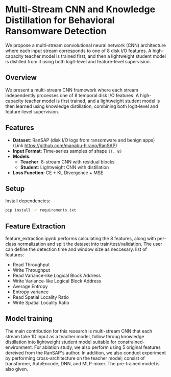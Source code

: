 # Multi-Stream CNN and Knowledge Distillation for Behavioral Ransomware Detection

We propose a multi-stream convolutional neural network (CNN) architecture where each input stream corresponds to one of 8 disk I/O features. A high-capacity teacher model is trained first, and then a lightweight student model is distilled from it using both logit-level and feature-level supervision.

## Overview

We present a multi-stream CNN framework where each stream independently processes one of 8 temporal disk I/O features. A high-capacity teacher model is first trained, and a lightweight student model is then learned using knowledge distillation, combining both logit-level and feature-level supervision.

## Features

- **Dataset**: RanSAP (disk I/O logs from ransomware and benign apps) (Link https://github.com/manabu-hirano/RanSAP)
- **Input Format**: Time-series samples of shape `(T, 8)`
- **Models**:
  - **Teacher**: 8-stream CNN with residual blocks
  - **Student**: Lightweight CNN with distillation
- **Loss Function**: CE + KL Divergence + MSE


## Setup

Install dependencies:

```bash
pip install -r requirements.txt
```
## Feature Extraction

feature_extraction.ipynb performs calculating the 8 features, along with per-class normalization and split the dataset into train/test/validation. The user can define the detection time and window size as neccesary.
list of features:
- Read Throughput
- Write Throughput
- Read Variance-like Logical Block Address
- Write Variance-like Logical Block Address
- Average Entropy
- Entropy variance
- Read Spatial Locality Ratio
- Write Spatial Locality Ratio
## Model training

The main contribution for this research is multi-stream CNN that each stream take 1D input as a teacher model, follow throug knowledge distillation into lightweight student model suitable for constrained-environment. For ablation study, we also perform using 5 original features dereived from the RanSAP's author. In addition, we also conduct experiment by performing cross-architecture on the teacher model; consist of transformer, AutoEncode, DNN, and MLP-mixer. The pre-trained model is also given.
